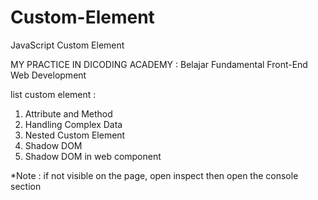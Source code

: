 # Custom-Element
JavaScript Custom Element

MY PRACTICE IN DICODING ACADEMY : Belajar Fundamental Front-End Web Development

list custom element :
1. Attribute and Method
2. Handling Complex Data
3. Nested Custom Element
4. Shadow DOM
5. Shadow DOM in web component

*Note : 
if not visible on the page, open inspect then open the console section

